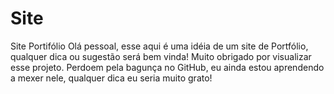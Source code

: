 # Site
 Site Portifólio
Olá pessoal, esse aqui é uma idéia de um site de Portfólio, qualquer dica ou sugestão será bem vinda! 
Muito obrigado por visualizar esse projeto.
Perdoem pela bagunça no GitHub, eu ainda estou aprendendo a mexer nele, qualquer dica eu seria muito grato! 
